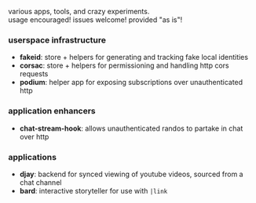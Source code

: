 various apps, tools, and crazy experiments.  
usage encouraged! issues welcome! provided "as is"!

### userspace infrastructure

- **fakeid**: store + helpers for generating and tracking fake local identities
- **corsac**: store + helpers for permissioning and handling http cors requests
- **podium**: helper app for exposing subscriptions over unauthenticated http

### application enhancers

- **chat-stream-hook**: allows unauthenticated randos to partake in chat over http

### applications

- **djay**: backend for synced viewing of youtube videos, sourced from a chat channel
- **bard**: interactive storyteller for use with `|link`
